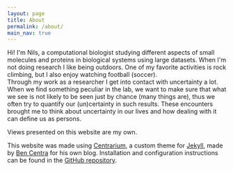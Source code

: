 ```yaml
---
layout: page
title: About
permalink: /about/
main_nav: true
---
```


Hi! I'm Nils, a computational biologist studying different aspects of small molecules and proteins in biological systems using large datasets. When I'm not doing research I like being outdoors. One of my favorite activities is rock climbing, but I also enjoy watching football (soccer).    
Through my work as a researcher I get into contact with uncertainty a lot. When we find something peculiar in the lab, we want to make sure that what we see is not likely to be seen just by chance (many things are), thus we often try to quantify our (un)certainty in such results. These encounters brought me to think about uncertainty in our lives and how dealing with it can define us as persons.  

Views presented on this website are my own.

This website was made using [Centrarium][centrarium], a custom theme for [Jekyll][jekyll], made by [Ben Centra][bencentra] for his own blog. Installation and configuration instructions can be found in the [GitHub repository](https://github.com/bencentra/centrarium).

[centrarium]: https://github.com/bencentra/centrarium
[bencentra]: http://bencentra.com
[jekyll]: https://github.com/jekyll/jekyll

